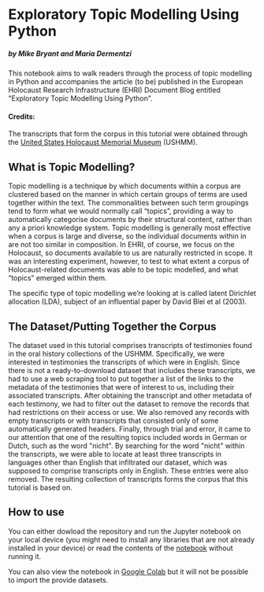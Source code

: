 # Exploratory Topic Modelling Using Python
##### by Mike Bryant and Maria Dermentzi 

This notebook aims to walk readers through the process of topic modelling in Python and accompanies the article (to be) published in the European Holocaust Research Infrastructure (EHRI) Document Blog entitled "Exploratory Topic Modelling Using Python".

#### Credits:
The transcripts that form the corpus in this tutorial were obtained through the [United States Holocaust Memorial Museum](https://www.ushmm.org/) (USHMM).

## What is Topic Modelling?
Topic modelling is a technique by which documents within a corpus are clustered based on the manner in which certain groups of terms are used together within the text. The commonalities between such term groupings tend to form what we would normally call “topics”, providing a way to automatically categorise documents by their structural content, rather than any a priori knowledge system. Topic modelling is generally most effective when a corpus is large and diverse, so the individual documents within in are not too similar in composition. In EHRI, of course, we focus on the Holocaust, so documents available to us are naturally restricted in scope. It was an interesting experiment, however, to test to what extent a corpus of Holocaust-related documents was able to be topic modelled, and what “topics” emerged within them.

The specific type of topic modelling we’re looking at is called latent Dirichlet allocation (LDA), subject of an influential paper by David Blei et al (2003).

## The Dataset/Putting Together the Corpus
The dataset used in this tutorial comprises transcripts of testimonies found in the oral history collections of the USHMM. Specifically, we were interested in testimonies the transcripts of which were in English. Since there is not a ready-to-download dataset that includes these transcripts, we had to use a web scraping tool to put together a list of the links to the metadata of the testimonies that were of interest to us, including their associated transcripts. After obtaining the transcript and other metadata of each testimony, we had to filter out the dataset to remove the records that had restrictions on their access or use. We also removed any records with empty transcripts or with transcripts that consisted only of some automatically generated headers. Finally, through trial and error, it came to our attention that one of the resulting topics included words in German or Dutch, such as the word "nicht". By searching for the word "nicht" within the transcripts, we were able to locate at least three transcripts in languages other than English that infiltrated our dataset, which was supposed to comprise transcripts only in English. These entries were also removed. The resulting collection of transcripts forms the corpus that this tutorial is based on.

## How to use
You can either dowload the repository and run the Jupyter notebook on your local device (you might need to install any libraries that are not already installed in your device) or read the contents of the [notebook](https://github.com/mdermentzi/ehri-topic-modelling-guide/blob/main/USHMM_Oral_Testimonies_Topic_Modelling.ipynb) without running it.  

You can also view the notebook in [Google Colab](https://colab.research.google.com/drive/1XgcO9cHaBrMwfO1bjmkd0tFuw0ExHXdc?usp=sharing) but it will not be possible to import the provide datasets.